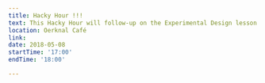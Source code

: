 ```yaml
---
title: Hacky Hour !!!
text: This Hacky Hour will follow-up on the Experimental Design lesson from last week. Also some help on Unix loops and genomic pipelines.   
location: Oerknal Café
link: 
date: 2018-05-08
startTime: '17:00'
endTime: '18:00'

---
```


